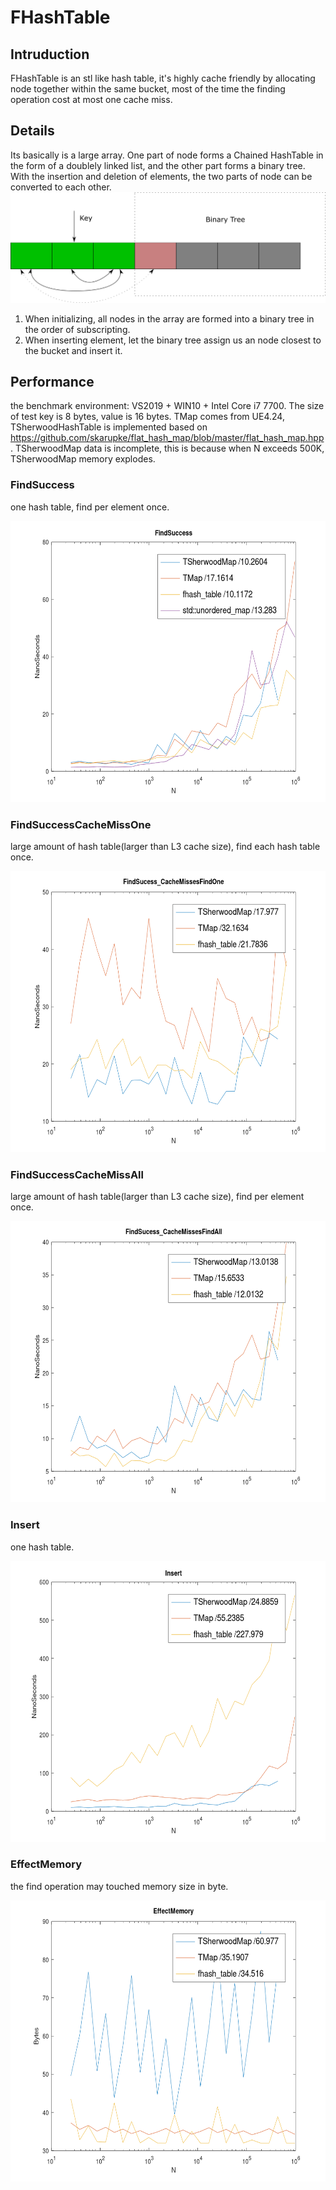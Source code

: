 # FHashTable
## Intruduction
FHashTable is an stl like hash table, it's highly cache friendly by allocating node together within the same bucket, most of the time the finding operation cost at most one cache miss.
## Details
Its basically is a large array. One part of node forms a Chained HashTable in the form of a doublely linked list, and the other part forms a binary tree. With the insertion and deletion of elements, the two parts of node can be converted to each other.
![image](https://github.com/gongyiling/FHashTable/blob/master/IMGS/fhash_table.png)
1. When initializing, all nodes in the array are formed into a binary tree in the order of subscripting.
2. When inserting element, let the binary tree assign us an node closest to the bucket and insert it.
## Performance
the benchmark environment: VS2019 + WIN10 + Intel Core i7 7700. The size of test key is 8 bytes, value is 16 bytes. TMap comes from UE4.24, TSherwoodHashTable is implemented based on https://github.com/skarupke/flat_hash_map/blob/master/flat_hash_map.hpp. TSherwoodMap data is incomplete, this is because when N exceeds 500K, TSherwoodMap memory explodes.

### FindSuccess
one hash table, find per element once.

<img src="https://github.com/gongyiling/FHashTable/blob/master/IMGS/find_success.png" width="600" height="450" />


### FindSuccessCacheMissOne
large amount of hash table(larger than L3 cache size), find each hash table once.

<img src="https://github.com/gongyiling/FHashTable/blob/master/IMGS/find_success_cache_missess_find_one.png" width="600" height="450" />


### FindSuccessCacheMissAll
large amount of hash table(larger than L3 cache size), find per element once.

<img src="https://github.com/gongyiling/FHashTable/blob/master/IMGS/find_success_cache_misses_find_all.png" width="600" height="450" />


### Insert
one hash table.

<img src="https://github.com/gongyiling/FHashTable/blob/master/IMGS/insert.png" width="600" height="450" />


### EffectMemory
the find operation may touched memory size in byte.

<img src="https://github.com/gongyiling/FHashTable/blob/master/IMGS/effect_memory.png" width="600" height="450" />
